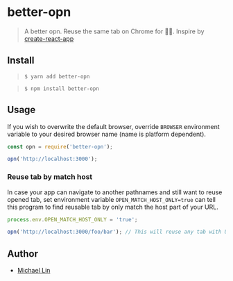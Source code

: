 # better-opn

> A better opn. Reuse the same tab on Chrome for 👨‍💻. Inspire by [create-react-app](https://github.com/facebook/create-react-app)

## Install

> `$ yarn add better-opn`

> `$ npm install better-opn`


## Usage

If you wish to overwrite the default browser, override `BROWSER` environment variable to your desired browser name (name is platform dependent).

```js
const opn = require('better-opn');

opn('http://localhost:3000');
```

### Reuse tab by match host

In case your app can navigate to another pathnames and still want to reuse opened tab, set environment variable `OPEN_MATCH_HOST_ONLY=true` can tell this program to find reusable tab by only match the host part of your URL.

```js
process.env.OPEN_MATCH_HOST_ONLY = 'true';

opn('http://localhost:3000/foo/bar'); // This will reuse any tab with URL starting with http://localhost:3000/
```

## Author

- [Michael Lin](https://michaellin.me)
